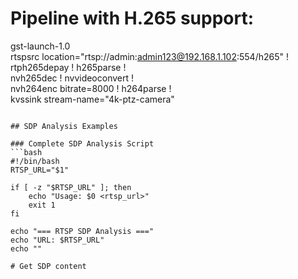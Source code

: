 # Pipeline with H.265 support:
gst-launch-1.0 \
  rtspsrc location="rtsp://admin:admin123@192.168.1.102:554/h265" ! \
  rtph265depay ! h265parse ! \
  nvh265dec ! nvvideoconvert ! \
  nvh264enc bitrate=8000 ! h264parse ! \
  kvssink stream-name="4k-ptz-camera"
```

## SDP Analysis Examples

### Complete SDP Analysis Script
```bash
#!/bin/bash
RTSP_URL="$1"

if [ -z "$RTSP_URL" ]; then
    echo "Usage: $0 <rtsp_url>"
    exit 1
fi

echo "=== RTSP SDP Analysis ==="
echo "URL: $RTSP_URL"
echo ""

# Get SDP content
